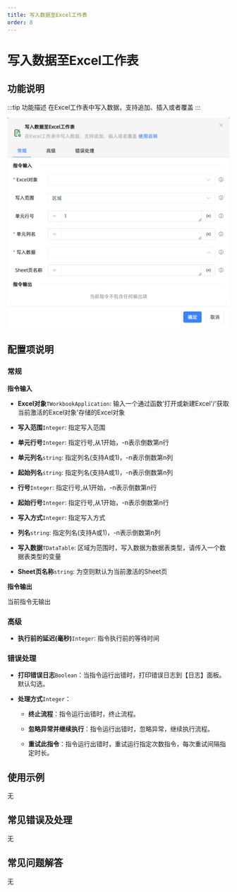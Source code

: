 ```yaml
---
title: 写入数据至Excel工作表
order: 8
---
```


# 写入数据至Excel工作表

## 功能说明

:::tip 功能描述
在Excel工作表中写入数据，支持追加、插入或者覆盖
:::

![写入数据至Excel工作表](../../../assets/写入数据至Excel工作表_command.png)

## 配置项说明

### 常规

**指令输入**

- **Excel对象**`TWorkbookApplication`: 输入一个通过函数'打开或新建Excel'/'获取当前激活的Excel对象'存储的Excel对象

- **写入范围**`Integer`: 指定写入范围

- **单元行号**`Integer`: 指定行号,从1开始，-n表示倒数第n行

- **单元列名**`string`: 指定列名(支持A或1)，-n表示倒数第n列

- **起始列名**`string`: 指定列名(支持A或1)，-n表示倒数第n列

- **行号**`Integer`: 指定行号,从1开始，-n表示倒数第n行

- **起始行号**`Integer`: 指定行号,从1开始，-n表示倒数第n行

- **写入方式**`Integer`: 指定写入方式

- **列名**`string`: 指定列名(支持A或1)，-n表示倒数第n列

- **写入数据**`TDataTable`: 区域为范围时，写入数据为数据表类型，请传入一个数据表类型的变量

- **Sheet页名称**`string`: 为空则默认为当前激活的Sheet页


**指令输出**

当前指令无输出

### 高级

- **执行前的延迟(毫秒)**`Integer`: 指令执行前的等待时间

### 错误处理

- **打印错误日志**`Boolean`：当指令运行出错时，打印错误日志到【日志】面板。默认勾选。

- **处理方式**`Integer`：

    - **终止流程**：指令运行出错时，终止流程。

    - **忽略异常并继续执行**：指令运行出错时，忽略异常，继续执行流程。

    - **重试此指令**：指令运行出错时，重试运行指定次数指令，每次重试间隔指定时长。

## 使用示例
无

## 常见错误及处理

无

## 常见问题解答

无

